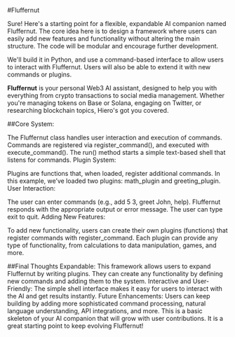 #Fluffernut

Sure! Here's a starting point for a flexible, expandable AI companion named Fluffernut. The core idea here is to design a framework where users can easily add new features and functionality without altering the main structure. The code will be modular and encourage further development.

We'll build it in Python, and use a command-based interface to allow users to interact with Fluffernut. Users will also be able to extend it with new commands or plugins.

**Fluffernut** is your personal Web3 AI assistant, designed to help you with everything from crypto transactions to social media management. Whether you're managing tokens on Base or Solana, engaging on Twitter, or researching blockchain topics, Hiero's got you covered.

##Core System:

The Fluffernut class handles user interaction and execution of commands.
Commands are registered via register_command(), and executed with execute_command().
The run() method starts a simple text-based shell that listens for commands.
Plugin System:

Plugins are functions that, when loaded, register additional commands.
In this example, we’ve loaded two plugins: math_plugin and greeting_plugin.
User Interaction:

The user can enter commands (e.g., add 5 3, greet John, help).
Fluffernut responds with the appropriate output or error message.
The user can type exit to quit.
Adding New Features:

To add new functionality, users can create their own plugins (functions) that register commands with register_command.
Each plugin can provide any type of functionality, from calculations to data manipulation, games, and more.

##Final Thoughts
Expandable: This framework allows users to expand Fluffernut by writing plugins. They can create any functionality by defining new commands and adding them to the system.
Interactive and User-Friendly: The simple shell interface makes it easy for users to interact with the AI and get results instantly.
Future Enhancements: Users can keep building by adding more sophisticated command processing, natural language understanding, API integrations, and more.
This is a basic skeleton of your AI companion that will grow with user contributions. It is a great starting point to keep evolving Fluffernut!

